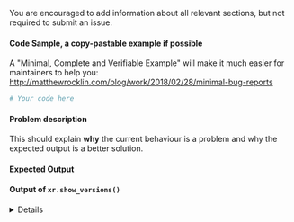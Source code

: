 You are encouraged to add information about all relevant sections, but not required to submit an issue.

#### Code Sample, a copy-pastable example if possible

A "Minimal, Complete and Verifiable Example" will make it much easier for maintainers to help you:
<http://matthewrocklin.com/blog/work/2018/02/28/minimal-bug-reports>

```python
# Your code here
```

#### Problem description

This should explain **why** the current behaviour is a problem and why the expected output is a better solution.

#### Expected Output

#### Output of `xr.show_versions()`

<details>
# Paste the output here xr.show_versions() here

</details>
